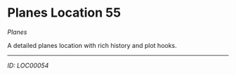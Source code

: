 # Planes Location 55

*Planes*

A detailed planes location with rich history and plot hooks.

---
*ID: LOC00054*